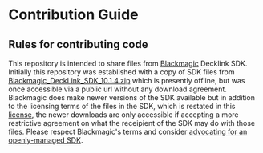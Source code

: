 # Contribution Guide

## Rules for contributing code

This repository is intended to share files from [Blackmagic](https://www.blackmagicdesign.com/) Decklink SDK. Initially this repository was established with a copy of SDK files from [Blackmagic_DeckLink_SDK_10.1.4.zip](http://software.blackmagicdesign.com/SDK/Blackmagic_DeckLink_SDK_10.1.4.zip) which is presently offline, but was once accessible via a public url without any download agreement. Blackmagic does make newer versions of the SDK available but in addition to the licensing terms of the files in the SDK, which is restated in this [license](LICENSE.md), the newer downloads are only accessible if accepting a more restrictive agreement on what the receipient of the SDK may do with those files. Please respect Blackmagic's terms and consider [advocating for an openly-managed SDK](https://forum.blackmagicdesign.com/viewtopic.php?f=12&t=52893).
